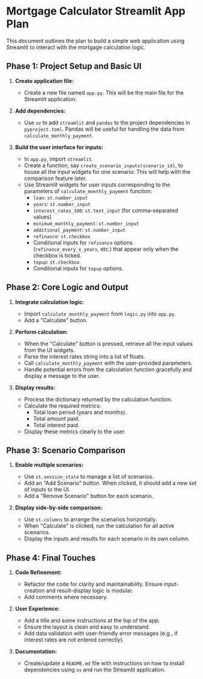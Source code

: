 # Mortgage Calculator Streamlit App Plan

This document outlines the plan to build a simple web application using Streamlit to interact with the mortgage calculation logic.

## Phase 1: Project Setup and Basic UI

1.  **Create application file:**
    -   Create a new file named `app.py`. This will be the main file for the Streamlit application.

2.  **Add dependencies:**
    -   Use `uv` to add `streamlit` and `pandas` to the project dependencies in `pyproject.toml`. Pandas will be useful for handling the data from `calculate_monthly_payment`.

3.  **Build the user interface for inputs:**
    -   In `app.py`, import `streamlit`.
    -   Create a function, say `create_scenario_inputs(scenario_id)`, to house all the input widgets for one scenario. This will help with the comparison feature later.
    -   Use Streamlit widgets for user inputs corresponding to the parameters of `calculate_monthly_payment` function:
        -   `loan`: `st.number_input`
        -   `years`: `st.number_input`
        -   `interest_rates_100`: `st.text_input` (for comma-separated values)
        -   `minimum_monthly_payment`: `st.number_input`
        -   `additional_payment`: `st.number_input`
        -   `refinance`: `st.checkbox`
        -   Conditional inputs for `refinance` options (`refinance_every_x_years`, etc.) that appear only when the checkbox is ticked.
        -   `topup`: `st.checkbox`
        -   Conditional inputs for `topup` options.

## Phase 2: Core Logic and Output

1.  **Integrate calculation logic:**
    -   Import `calculate_monthly_payment` from `logic.py` into `app.py`.
    -   Add a "Calculate" button.

2.  **Perform calculation:**
    -   When the "Calculate" button is pressed, retrieve all the input values from the UI widgets.
    -   Parse the interest rates string into a list of floats.
    -   Call `calculate_monthly_payment` with the user-provided parameters.
    -   Handle potential errors from the calculation function gracefully and display a message to the user.

3.  **Display results:**
    -   Process the dictionary returned by the calculation function.
    -   Calculate the required metrics:
        -   Total loan period (years and months).
        -   Total amount paid.
        -   Total interest paid.
    -   Display these metrics clearly to the user.

## Phase 3: Scenario Comparison

1.  **Enable multiple scenarios:**
    -   Use `st.session_state` to manage a list of scenarios.
    -   Add an "Add Scenario" button. When clicked, it should add a new set of inputs to the UI.
    -   Add a "Remove Scenario" button for each scenario.

2.  **Display side-by-side comparison:**
    -   Use `st.columns` to arrange the scenarios horizontally.
    -   When "Calculate" is clicked, run the calculation for all active scenarios.
    -   Display the inputs and results for each scenario in its own column.

## Phase 4: Final Touches

1.  **Code Refinement:**
    -   Refactor the code for clarity and maintainability. Ensure input-creation and result-display logic is modular.
    -   Add comments where necessary.

2.  **User Experience:**
    -   Add a title and some instructions at the top of the app.
    -   Ensure the layout is clean and easy to understand.
    -   Add data validation with user-friendly error messages (e.g., if interest rates are not entered correctly).

3.  **Documentation:**
    -   Create/update a `README.md` file with instructions on how to install dependencies using `uv` and run the Streamlit application.
